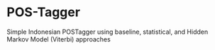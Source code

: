 # POS-Tagger
Simple Indonesian POSTagger using baseline, statistical, and Hidden Markov Model (Viterbi) approaches
